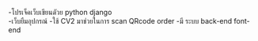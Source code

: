 -โปรเจ็คเว็บเขียนดัวย python django  
-เว็บยืมอุปกรณ์ 
-ใช้ CV2 มาช่วยในการ scan QRcode order
-มี ระบบ back-end font-end
 
